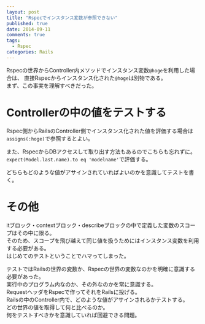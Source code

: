 ```yaml
---
layout: post
title: "Rspecでインスタンス変数が参照できない"
published: true
date: 2014-09-11
comments: true
tags: 
  - Rspec
categories: Rails
---
```


Rspecの世界からController内メソッドでインスタンス変数`@hoge`を利用した場合は、
直接Rspecからインスタンス化された`@hoge`は別物である。  
まず、この事実を理解すべきだった。

# Controllerの中の値をテストする
Rspec側からRailsのController側でインスタンス化された値を評価する場合は`assigns(:hoge)`で参照するとよい。  

また、RspecからDBアクセスして取り出す方法もあるのでこちらも忘れずに。  
`expect(Model.last.name).to eq 'modelname'`で評価する。  

どちらもどのような値がアサインされていればよいのかを意識してテストを書く。  

# その他
itブロック・contextブロック・describeブロックの中で定義した変数のスコープはその中に限る。  
そのため、スコープを飛び越えて同じ値を扱うためにはインスタンス変数を利用する必要がある。  
はじめてのテストということでハマってしまった。  

テストではRailsの世界の変数か、Rspecの世界の変数なのかを明確に意識する必要があった。  
実行中のプログラム内なのか、その外なのかを常に意識する。  
RequestヘッダをRspecで作ってそれをRailsに投げる。  
Railsの中のController内で、どのような値がアサインされるかテストする。  
どの世界の値を取得して何と比べるのか。  
何をテストすべきかを意識していれば回避できる問題。  

